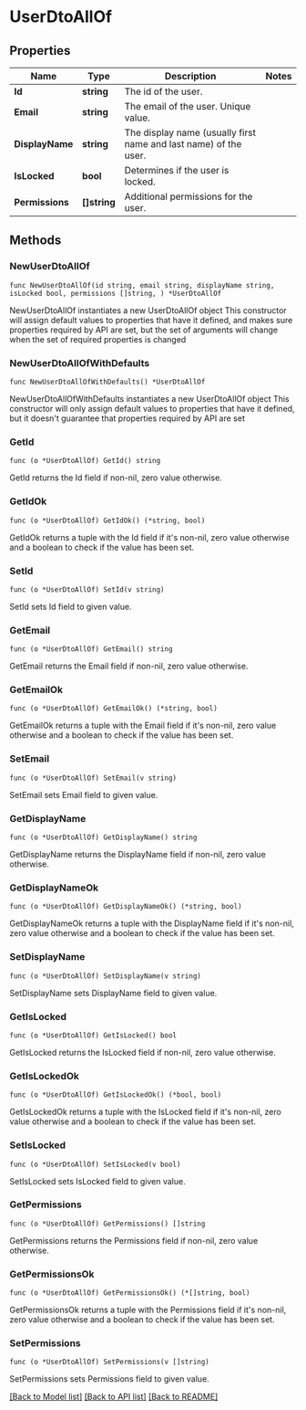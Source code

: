 # UserDtoAllOf

## Properties

Name | Type | Description | Notes
------------ | ------------- | ------------- | -------------
**Id** | **string** | The id of the user. | 
**Email** | **string** | The email of the user. Unique value. | 
**DisplayName** | **string** | The display name (usually first name and last name) of the user. | 
**IsLocked** | **bool** | Determines if the user is locked. | 
**Permissions** | **[]string** | Additional permissions for the user. | 

## Methods

### NewUserDtoAllOf

`func NewUserDtoAllOf(id string, email string, displayName string, isLocked bool, permissions []string, ) *UserDtoAllOf`

NewUserDtoAllOf instantiates a new UserDtoAllOf object
This constructor will assign default values to properties that have it defined,
and makes sure properties required by API are set, but the set of arguments
will change when the set of required properties is changed

### NewUserDtoAllOfWithDefaults

`func NewUserDtoAllOfWithDefaults() *UserDtoAllOf`

NewUserDtoAllOfWithDefaults instantiates a new UserDtoAllOf object
This constructor will only assign default values to properties that have it defined,
but it doesn't guarantee that properties required by API are set

### GetId

`func (o *UserDtoAllOf) GetId() string`

GetId returns the Id field if non-nil, zero value otherwise.

### GetIdOk

`func (o *UserDtoAllOf) GetIdOk() (*string, bool)`

GetIdOk returns a tuple with the Id field if it's non-nil, zero value otherwise
and a boolean to check if the value has been set.

### SetId

`func (o *UserDtoAllOf) SetId(v string)`

SetId sets Id field to given value.


### GetEmail

`func (o *UserDtoAllOf) GetEmail() string`

GetEmail returns the Email field if non-nil, zero value otherwise.

### GetEmailOk

`func (o *UserDtoAllOf) GetEmailOk() (*string, bool)`

GetEmailOk returns a tuple with the Email field if it's non-nil, zero value otherwise
and a boolean to check if the value has been set.

### SetEmail

`func (o *UserDtoAllOf) SetEmail(v string)`

SetEmail sets Email field to given value.


### GetDisplayName

`func (o *UserDtoAllOf) GetDisplayName() string`

GetDisplayName returns the DisplayName field if non-nil, zero value otherwise.

### GetDisplayNameOk

`func (o *UserDtoAllOf) GetDisplayNameOk() (*string, bool)`

GetDisplayNameOk returns a tuple with the DisplayName field if it's non-nil, zero value otherwise
and a boolean to check if the value has been set.

### SetDisplayName

`func (o *UserDtoAllOf) SetDisplayName(v string)`

SetDisplayName sets DisplayName field to given value.


### GetIsLocked

`func (o *UserDtoAllOf) GetIsLocked() bool`

GetIsLocked returns the IsLocked field if non-nil, zero value otherwise.

### GetIsLockedOk

`func (o *UserDtoAllOf) GetIsLockedOk() (*bool, bool)`

GetIsLockedOk returns a tuple with the IsLocked field if it's non-nil, zero value otherwise
and a boolean to check if the value has been set.

### SetIsLocked

`func (o *UserDtoAllOf) SetIsLocked(v bool)`

SetIsLocked sets IsLocked field to given value.


### GetPermissions

`func (o *UserDtoAllOf) GetPermissions() []string`

GetPermissions returns the Permissions field if non-nil, zero value otherwise.

### GetPermissionsOk

`func (o *UserDtoAllOf) GetPermissionsOk() (*[]string, bool)`

GetPermissionsOk returns a tuple with the Permissions field if it's non-nil, zero value otherwise
and a boolean to check if the value has been set.

### SetPermissions

`func (o *UserDtoAllOf) SetPermissions(v []string)`

SetPermissions sets Permissions field to given value.



[[Back to Model list]](../README.md#documentation-for-models) [[Back to API list]](../README.md#documentation-for-api-endpoints) [[Back to README]](../README.md)


